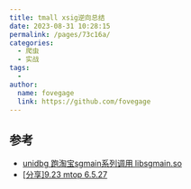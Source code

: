 ```yaml
---
title: tmall xsig逆向总结
date: 2023-08-31 10:28:15
permalink: /pages/73c16a/
categories:
  - 爬虫
  - 实战
tags:
  - 
author: 
  name: fovegage
  link: https://github.com/fovegage
---
```

## 参考

- [unidbg 跑淘宝sgmain系列调用 libsgmain.so](https://blog.csdn.net/qq_32955223/article/details/120500351)
- [[分享]9.23 mtop 6.5.27](https://bbs.kanxue.com/thread-268927-1.htm)
